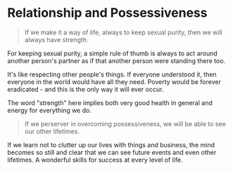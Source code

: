 # Relationship and Possessiveness

> If we make it a way of life, always to keep sexual purity, then we will always have strength.

For keeping sexual purity, a simple rule of thumb is always to act around another person's partner as if that another person were standing there too.

It's like respecting other people's things. If everyone understood it, then everyone in the world would have all they need. Poverty would be forever eradicated - and this is the only way it will ever occur.

The word "strength" here implies both very good health in general and energy for everything we do.

> If we perserver in overcoming possessiveness, we will be able to see our other lifetimes.

If we learn not to clutter up our lives with things and business, the mind becomes so still and clear that we can see future events and even other lifetimes. A wonderful skills for success at every level of life.

